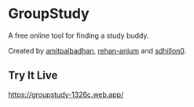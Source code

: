 # GroupStudy
A free online tool for finding a study buddy. 

Created by [amitpalbadhan](https://www.github.com/amitpalbadhan/), [rehan-anjum](https://www.github.com/rehan-anjum/) and [sdhillon0](https://www.github.com/sdhillon0/).


## Try It Live
https://groupstudy-1326c.web.app/
